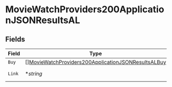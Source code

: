 # MovieWatchProviders200ApplicationJSONResultsAL


## Fields

| Field                                                                                                                               | Type                                                                                                                                | Required                                                                                                                            | Description                                                                                                                         | Example                                                                                                                             |
| ----------------------------------------------------------------------------------------------------------------------------------- | ----------------------------------------------------------------------------------------------------------------------------------- | ----------------------------------------------------------------------------------------------------------------------------------- | ----------------------------------------------------------------------------------------------------------------------------------- | ----------------------------------------------------------------------------------------------------------------------------------- |
| `Buy`                                                                                                                               | [][MovieWatchProviders200ApplicationJSONResultsALBuy](../../models/operations/moviewatchproviders200applicationjsonresultsalbuy.md) | :heavy_minus_sign:                                                                                                                  | N/A                                                                                                                                 |                                                                                                                                     |
| `Link`                                                                                                                              | **string*                                                                                                                           | :heavy_minus_sign:                                                                                                                  | N/A                                                                                                                                 | https://www.themoviedb.org/movie/550-fight-club/watch?locale=AL                                                                     |